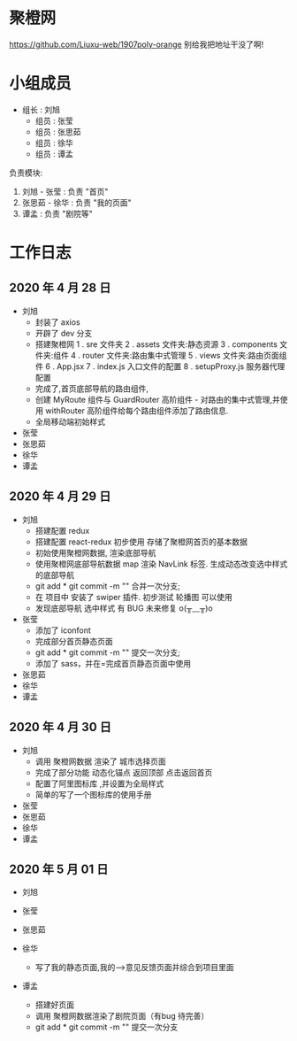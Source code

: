 # 聚橙网

https://github.com/Liuxu-web/1907poly-orange 别给我把地址干没了啊!

# 小组成员

- 组长 : 刘旭
  - 组员 : 张莹
  - 组员 : 张思茹
  - 组员 : 徐华
  - 组员 : 谭孟

负责模块:

1.  刘旭 - 张莹 : 负责 "首页"
2.  张思茹 - 徐华 : 负责 "我的页面"
3.  谭孟 : 负责 "剧院等"

# 工作日志

## 2020 年 4 月 28 日

- 刘旭
  - 封装了 axios
  - 开辟了 dev 分支
  - 搭建聚橙网
    1 . sre 文件夹
    2 . assets 文件夹:静态资源
    3 . components 文件夹:组件
    4 . router 文件夹:路由集中式管理
    5 . views 文件夹:路由页面组件
    6 . App.jsx
    7 . index.js 入口文件的配置
    8 . setupProxy.js 服务器代理配置
  - 完成了,首页底部导航的路由组件,
  - 创建 MyRoute 组件与 GuardRouter 高阶组件 - 对路由的集中式管理,并使用 withRouter 高阶组件给每个路由组件添加了路由信息.
  - 全局移动端初始样式
- 张莹
- 张思茹
- 徐华
- 谭孟

## 2020 年 4 月 29 日

- 刘旭
  - 搭建配置 redux
  - 搭建配置 react-redux 初步使用 存储了聚橙网首页的基本数据
  - 初始使用聚橙网数据, 渲染底部导航
  - 使用聚橙网底部导航数据 map 渲染 NavLink 标签. 生成动态改变选中样式的底部导航
  - git add \* git commit -m "" 合并一次分支;
  - 在 项目中 安装了 swiper 插件. 初步测试 轮播图 可以使用
  - 发现底部导航 选中样式 有 BUG 未来修复 o(╥﹏╥)o
- 张莹
  - 添加了 iconfont
  - 完成部分首页静态页面
  - git add \* git commit -m "" 提交一次分支;
  - 添加了 sass，并在=完成首页静态页面中使用
- 张思茹
- 徐华
- 谭孟

## 2020 年 4 月 30 日

- 刘旭
  - 调用 聚橙网数据 渲染了 城市选择页面
  - 完成了部分功能 动态化锚点 返回顶部 点击返回首页
  - 配置了阿里图标库 ,并设置为全局样式
  - 简单的写了一个图标库的使用手册
- 张莹
- 张思茹
- 徐华
- 谭孟

## 2020 年 5 月 01 日
- 刘旭

- 张莹

- 张思茹

- 徐华
    - 写了我的静态页面,我的-->意见反馈页面并综合到项目里面


- 谭孟
    - 搭建好页面
    - 调用 聚橙网数据渲染了剧院页面（有bug 待完善）
    - git add \* git commit -m "" 提交一次分支